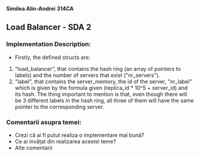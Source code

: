 **Similea Alin-Andrei**
**314CA**

## Load Balancer - SDA 2

### Implementation Description:

* Firstly, the defined structs are:
1. "load_balancer", that contains the hash ring (an array of pointers to labels) and the number of servers that exist ("nr_servers").
2. "label", that contains the server_memory, the id of the server, "nr_label" which is given by the formula given (replica_id * 10^5  + server_id) and its hash. The thing important to mention is that, even though there will be 3 different labels in the hash ring, all three of them will have the same pointer to the corresponding server.







### Comentarii asupra temei:

* Crezi că ai fi putut realiza o implementare mai bună?
* Ce ai invățat din realizarea acestei teme?
* Alte comentarii